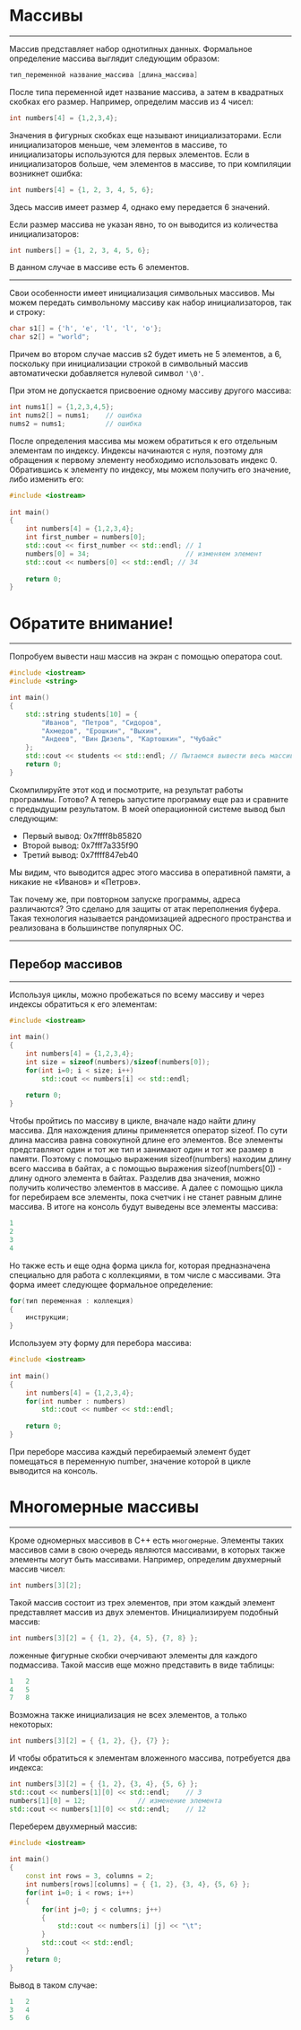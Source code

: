 # Массивы

---

Массив представляет набор однотипных данных. Формальное определение массива выглядит следующим образом:

```c++
тип_переменной название_массива [длина_массива]
```

После типа переменной идет название массива, а затем в квадратных скобках его размер. Например, определим массив из 4 чисел:

```c++
int numbers[4] = {1,2,3,4};
```

Значения в фигурных скобках еще называют инициализаторами. Если инициализаторов меньше, чем элементов в массиве, то инициализаторы используются для первых элементов. Если в инициализаторов больше, чем элементов в массиве, то при компиляции возникнет ошибка:

```c++
int numbers[4] = {1, 2, 3, 4, 5, 6};
```

Здесь массив имеет размер 4, однако ему передается 6 значений.

Если размер массива не указан явно, то он выводится из количества инициализаторов:

```c++
int numbers[] = {1, 2, 3, 4, 5, 6};
```

В данном случае в массиве есть 6 элементов.

---

Свои особенности имеет инициализация символьных массивов. Мы можем передать символьному массиву как набор инициализаторов, так и строку:

```c++
char s1[] = {'h', 'e', 'l', 'l', 'o'};
char s2[] = "world";
```

Причем во втором случае массив s2 будет иметь не 5 элементов, а 6, поскольку при инициализации строкой в символьный массив автоматически добавляется нулевой символ `'\0'`.

При этом не допускается присвоение одному массиву другого массива:

```c++
int nums1[] = {1,2,3,4,5};
int nums2[] = nums1;    // ошибка
nums2 = nums1;          // ошибка
```

После определения массива мы можем обратиться к его отдельным элементам по индексу. Индексы начинаются с нуля, поэтому для обращения к первому элементу необходимо использовать индекс 0. Обратившись к элементу по индексу, мы можем получить его значение, либо изменить его:

```c++
#include <iostream>
 
int main()
{
    int numbers[4] = {1,2,3,4};
    int first_number = numbers[0];
    std::cout << first_number << std::endl; // 1
    numbers[0] = 34;                        // изменяем элемент
    std::cout << numbers[0] << std::endl; // 34
     
    return 0;
}
```

# Обратите внимание!

--- 

Попробуем вывести наш массив на экран с помощью оператора cout.

```c++
#include <iostream>
#include <string>

int main()    
{
    std::string students[10] = {
        "Иванов", "Петров", "Сидоров",
        "Ахмедов", "Ерошкин", "Выхин",
        "Андеев", "Вин Дизель", "Картошкин", "Чубайс"
    };
    std::cout << students << std::endl; // Пытаемся вывести весь массив непосредственно
    return 0;
}
```
Скомпилируйте этот код и посмотрите, на результат работы программы. Готово? А теперь запустите программу еще раз и сравните с предыдущим результатом. В моей операционной системе вывод был следующим:

* Первый вывод: 0x7ffff8b85820
* Второй вывод: 0x7fff7a335f90
* Третий вывод: 0x7ffff847eb40

Мы видим, что выводится адрес этого массива в оперативной памяти, а никакие не «Иванов» и «Петров».

Так почему же, при повторном запуске программы, адреса различаются? Это сделано для защиты от атак переполнения буфера. Такая технология называется рандомизацией адресного пространства и реализована в большинстве популярных ОС.

---

## Перебор массивов

---

Используя циклы, можно пробежаться по всему массиву и через индексы обратиться к его элементам:

```c++
#include <iostream>
 
int main()
{
    int numbers[4] = {1,2,3,4};
    int size = sizeof(numbers)/sizeof(numbers[0]);
    for(int i=0; i < size; i++)
        std::cout << numbers[i] << std::endl;
     
    return 0;
}
```

Чтобы пройтись по массиву в цикле, вначале надо найти длину массива. Для нахождения длины применяется оператор sizeof. По сути длина массива равна совокупной длине его элементов. Все элементы представляют один и тот же тип и занимают один и тот же размер в памяти. Поэтому с помощью выражения sizeof(numbers) находим длину всего массива в байтах, а с помощью выражения sizeof(numbers[0]) - длину одного элемента в байтах. Разделив два значения, можно получить количество элементов в массиве. А далее с помощью цикла for перебираем все элементы, пока счетчик i не станет равным длине массива. В итоге на консоль будут выведены все элементы массива:

```c++
1
2
3
4
```

Но также есть и еще одна форма цикла for, которая предназначена специально для работа с коллекциями, в том числе с массивами. Эта форма имеет следующее формальное определение:

```c++
for(тип переменная : коллекция)
{
    инструкции;
}
```

Используем эту форму для перебора массива:

```c++
#include <iostream>
 
int main()
{
    int numbers[4] = {1,2,3,4};
    for(int number : numbers)
        std::cout << number << std::endl;
         
    return 0;
}
```

При переборе массива каждый перебираемый элемент будет помещаться в переменную number, значение которой в цикле выводится на консоль.

# Многомерные массивы

---

Кроме одномерных массивов в C++ есть `многомерные`. Элементы таких массивов сами в свою очередь являются массивами, в которых также элементы могут быть массивами. Например, определим двухмерный массив чисел:

```c++
int numbers[3][2];
```

Такой массив состоит из трех элементов, при этом каждый элемент представляет массив из двух элементов. Инициализируем подобный массив:

```c++
int numbers[3][2] = { {1, 2}, {4, 5}, {7, 8} };
```

ложенные фигурные скобки очерчивают элементы для каждого подмассива. Такой массив еще можно представить в виде таблицы:

```c++
1	2
4	5
7	8
```

Возможна также инициализация не всех элементов, а только некоторых:

```c++
int numbers[3][2] = { {1, 2}, {}, {7} };
```

И чтобы обратиться к элементам вложенного массива, потребуется два индекса:

```c++
int numbers[3][2] = { {1, 2}, {3, 4}, {5, 6} };
std::cout << numbers[1][0] << std::endl;    // 3
numbers[1][0] = 12;             // изменение элемента
std::cout << numbers[1][0] << std::endl;    // 12
```

Переберем двухмерный массив:

```c++
#include <iostream>
 
int main()
{
    const int rows = 3, columns = 2;
    int numbers[rows][columns] = { {1, 2}, {3, 4}, {5, 6} };
    for(int i=0; i < rows; i++)
    {
        for(int j=0; j < columns; j++)
        {
            std::cout << numbers[i] [j] << "\t";
        }
        std::cout << std::endl;
    }
    return 0;
}
```

Вывод в таком случае:

```c++
1   2
3   4
5   6
```
